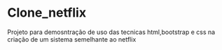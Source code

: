 # Clone_netflix
Projeto para demosntração de uso das tecnicas html,bootstrap e css na criação de um sistema semelhante ao netflix
